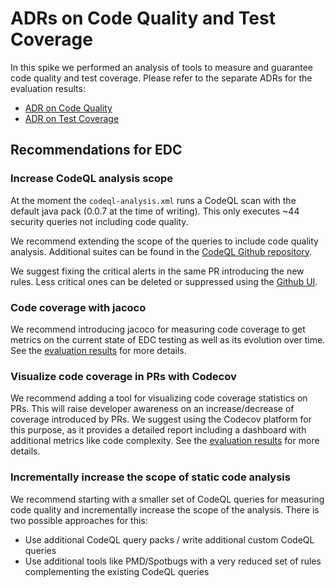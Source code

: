 # ADRs on Code Quality and Test Coverage

In this spike we performed an analysis of tools to measure and guarantee code quality and test coverage. Please refer to the separate ADRs for the evaluation results:

* [ADR on Code Quality](CODEQUALITY.md)
* [ADR on Test Coverage](COVERAGE.md)

## Recommendations for EDC

### Increase CodeQL analysis scope 

At the moment the `codeql-analysis.xml` runs a CodeQL scan with the default java pack (0.0.7 at the time of writing). This only executes ~44 security queries not including code quality.

We recommend extending the scope of the queries to include code quality analysis. Additional suites can be found in the [CodeQL Github repository](https://github.com/github/codeql/tree/main/java/ql/src/codeql-suites).

We suggest fixing the critical alerts in the same PR introducing the new rules. Less critical ones can be deleted or suppressed using the [Github UI](https://docs.github.com/en/code-security/code-scanning/automatically-scanning-your-code-for-vulnerabilities-and-errors/managing-code-scanning-alerts-for-your-repository#dismissing-or-deleting-alerts).

### Code coverage with jacoco

We recommend introducing jacoco for measuring code coverage to get metrics on the current state of EDC testing as well as its evolution over time. See the [evaluation results](COVERAGE.md) for more details.

### Visualize code coverage in PRs with Codecov

We recommend adding a tool for visualizing code coverage statistics on PRs. This will raise developer awareness on an increase/decrease of coverage introduced by PRs. We suggest using the Codecov platform for this purpose, as it provides a detailed report including a dashboard with additional metrics like code complexity. See the [evaluation results](COVERAGE.md) for more details.

### Incrementally increase the scope of static code analysis

We recommend starting with a smaller set of CodeQL queries for measuring code quality and incrementally increase the scope of the analysis. There is two possible approaches for this:

- Use additional CodeQL query packs / write additional custom CodeQL queries
- Use additional tools like PMD/Spotbugs with a very reduced set of rules complementing the existing CodeQL queries  

